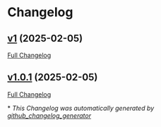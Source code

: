 # Changelog

## [v1](https://github.com/somaz94/go-git-commit-action/tree/v1) (2025-02-05)

[Full Changelog](https://github.com/somaz94/go-git-commit-action/compare/v1.0.1...v1)

## [v1.0.1](https://github.com/somaz94/go-git-commit-action/tree/v1.0.1) (2025-02-05)

[Full Changelog](https://github.com/somaz94/go-git-commit-action/compare/v1.0.0...v1.0.1)



\* *This Changelog was automatically generated by [github_changelog_generator](https://github.com/github-changelog-generator/github-changelog-generator)*
